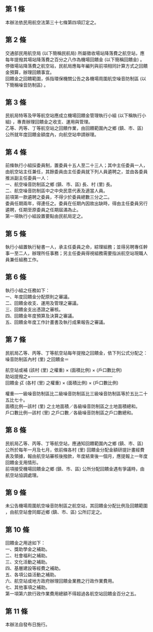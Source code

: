 第 1 條
-------
本辦法依民用航空法第三十七條第四項訂定之。

第 2 條
-------
交通部民用航空局 (以下簡稱民航局) 所屬徵收場站降落費之航空站，應  
每年提撥其場站降落費之百分之八作為機場回饋金 (以下簡稱回饋金) 。  
停徵場站降落費之航空站，民航局應每年編列與前項相同計算方式之回饋  
金預算，辦理回饋事宜。  
回饋金之回饋範圍，係指環保機關公告之各機場周圍航空噪音防制區 (以  
下簡稱噪音防制區) 。

第 3 條
-------
民航局特等及甲等航空站應成立機場回饋金管理執行小組 (以下稱執行小  
組) ，專責辦理回饋金之收支、運用與管理。  
乙等、丙等、丁等航空站之回饋作業，由回饋範圍內之鄉 (鎮、市、區)   
公所就年度回饋金額度內，向航空站申請辦理。

第 4 條
-------
前條執行小組採委員制，置委員十五人至二十三人；其中主任委員一人，  
由航空站主任兼任，其餘委員由主任委員就下列人員遴聘之，並由各委員  
推派副主任委員一人：  
一、航空噪音防制區之鄉 (鎮、市、區) 長、村 (里) 長。  
二、航空噪音防制區中之中央民意代表及適當人員。  
前項第一款遴聘之委員，不得少於委員總數三分之二。  
委員任期兩年，得連任之。委員在任期內因故出缺時，得由主任委員另行  
遴聘，任期至原委員之任期屆滿為止。  
第一項執行小組設置要點由民航局定之。

第 5 條
-------
執行小組置執行秘書一人，承主任委員之命，綜理組務；並得另聘專任幹  
事一至二人，辦理所任事務；另主任委員得視組務需要指派航空站現職人  
員兼任組務工作。

第 6 條
-------
執行小組之任務如下：  
一、年度回饋金分配原則之審議。  
二、回饋金收支、運用及管理之審議。  
三、回饋金支出憑證之審核。  
四、回饋金年度預算及決算之審議。  
五、回饋金年度工作計畫書及執行成果報告之審議。

第 7 條
-------
民航局乙等、丙等、丁等航空站每年提撥之回饋金，依下列公式分配之：  
噪音防制區內村 (里) 之回饋金＝  
  
航空站或補   (該村 (里) 之權重) × (面積比例) × (戶口數比例)  
助站提撥之×──────────────────────────  
回饋金    Σ (各村 (里) 之權重) × (面積比例) × (戶口數比例)  
  
  
權重—一級噪音防制區比二級噪音防制區比三級噪音防制區等於五比二十  
五比七十。  
面積比例—該村 (里) 之土地面積／各級噪音防制區之土地面積總和。  
戶口數比例—該村 (里) 之戶口數／各級噪音防制區之戶口數總和。

第 8 條
-------
民航局乙等、丙等、丁等航空站，應通知回饋範圍內之鄉 (鎮、市、區)   
公所於每年一月及七月，依前條各村 (里) 回饋金分配金額研提計畫經費  
表及領據，報由航空站審核後撥款，年度結束後一個月，應提報上一年度  
回饋金支用情形。  
前項接受機場回饋金之鄉 (鎮、市、區) 公所分配回饋金遇有爭議時，由  
航空站協調處理。

第 9 條
-------
未公告機場周圍航空噪音防制區之航空站，其回饋金分配比例及回饋範圍  
，由航空站會同鄰近鄉 (鎮、市、區) 公所訂定之。

第 10 條
--------
回饋金之用途如下：  
一、獎助學金之補助。  
二、社會福利之補助。  
三、文化活動之補助。  
四、基層建設等經費之補助。  
五、各項公益活動之補助。  
六、航空站或地方政府辦理回饋金業務之行政作業費用。  
七、其他事項之補助。  
第一項第六款行政作業費用總額不得超過各航空站回饋金百分之五。

第 11 條
--------
本辦法自發布日施行。

